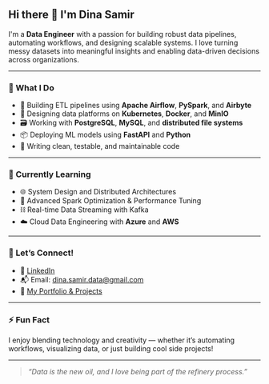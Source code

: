 ## Hi there 👋 I'm Dina Samir

I'm a **Data Engineer** with a passion for building robust data pipelines, automating workflows, and designing scalable systems. I love turning messy datasets into meaningful insights and enabling data-driven decisions across organizations.

---

### 🚀 What I Do

- 🔨 Building ETL pipelines using **Apache Airflow**, **PySpark**, and **Airbyte**
- 🧱 Designing data platforms on **Kubernetes**, **Docker**, and **MinIO**
- 🗃️ Working with **PostgreSQL**, **MySQL**, and **distributed file systems**
- 📦 Deploying ML models using **FastAPI** and **Python**
- 🧪 Writing clean, testable, and maintainable code

---

### 🌱 Currently Learning

- 🌐 System Design and Distributed Architectures
- 🧰 Advanced Spark Optimization & Performance Tuning
- ⛓️ Real-time Data Streaming with Kafka
- ☁️ Cloud Data Engineering with **Azure** and **AWS**

---

### 🤝 Let’s Connect!

- 💼 [LinkedIn](https://www.linkedin.com/in/dina-samir1/)
- 📬 Email: dina.samir.data@gmail.com  
- 📝 [My Portfolio & Projects](https://github.com/Dina-samir?tab=repositories)

---

### ⚡ Fun Fact

I enjoy blending technology and creativity — whether it’s automating workflows, visualizing data, or just building cool side projects!

---

> _“Data is the new oil, and I love being part of the refinery process.”_


